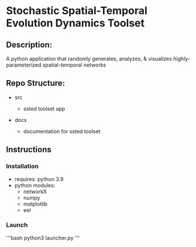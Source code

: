 # Stochastic Spatial-Temporal Evolution Dynamics Toolset

## Description:
A python application that randomly generates, analyzes, & visualizes highly-parameterized spatial-temporal networks

## Repo Structure:
- src
    + ssted toolset app

- docs
    + documentation for ssted toolset

## Instructions

### Installation
- requires: python 3.9
- python modules: 
    + networkX
    + numpy
    + matplotlib
    + eel 

### Launch
'''bash
python3 launcher.py
'''




